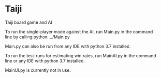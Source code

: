 # Taiji
Taiji board game and AI

To run the single-player mode against the AI, run Main.py in the command line by calling python .../Main.py

Main.py can also be run from any IDE with python 3.7 installed.

To run the test-runs for estimating win rates, run MainAI.py in the command line or any IDE with python 3.7 installed. 

MainUI.py is currently not in use.
